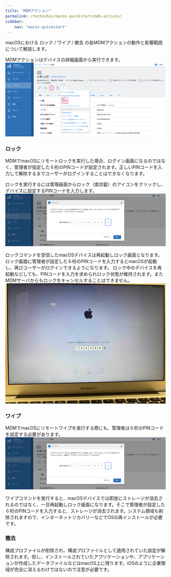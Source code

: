 ```yaml
---
title: "MDMアクション"
permalink: /technotes/macos-quickstart/mdm-actions/
sidebar:
    nav: "macos-quickstart"
---
```


macOSにおける ロック / ワイプ / 撤去 の各MDMアクションの動作と影響範囲について解説します。

MDMアクションはデバイスの詳細画面から実行できます。  
![](/assets/technotes/macos-quickstart/2DD4750C-7700-4D69-A733-BBB179CF756B.png)

### ロック

MDMでmacOSにリモートロックを実行した場合、ログイン画面になるのではなく、管理者が指定した６桁のPINコードが設定されます。正しいPINコードを入力して解除するまでユーザーがログインすることはできなくなります。

ロックを実行するには管理画面からロック（南京錠）のアイコンをクリックし、デバイスに設定するPINコードを入力します。  
![](/assets/technotes/macos-quickstart/c3bccf6d-6760-448a-a590-1df79a76a1c2.png)

ロックコマンドを受信したmacOSデバイスは再起動しロック画面となります。ロック画面に管理者が設定した６桁のPINコードを入力するとmacOSが起動し、再びユーザーがログインできるようになります。
ロック中のデバイスを再起動などしても、PINコードを入力を求められロック状態が維持されます。またMDMサーバからもロックをキャンセルすることはできません。  
![](/assets/technotes/macos-quickstart/ec4d9e6c-95b8-4451-8ea3-339ccb2bbedd.png)

### ワイプ

MDMでmacOSにリモートワイプを実行する際にも、管理者は６桁のPINコードを設定する必要があります。  
![](/assets/technotes/macos-quickstart/6bf23fb0-6870-4fb7-b7b8-7e9fc2334971.png)

ワイプコマンドを実行すると、macOSデバイスでは即座にストレージが消去されるのではなく、一旦再起動しロック画面になります。そこで管理者が設定した６桁のPINコードを入力すると、ストレージが消去されます。システム領域も削除されますので、インターネットリカバリーなどでOSの再インストールが必要です。

### 撤去

構成プロファイルが削除され、構成プロファイルとして適用されていた設定が解除されます。但し、インストールされていたアプリケーションや、アプリケーションが作成したデータファイルなどはmacOS上に残ります。iOSのように企業領域が完全に消えるわけではないので注意が必要です。
